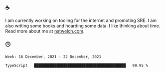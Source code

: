### ☕

I am currently working on tooling for the internet and promoting SRE. I am also writing some books and hoarding some data. I like thinking about time. Read more about me at [natwelch.com](https://natwelch.com).

### 🕒

<!--START_SECTION:waka-->
```text
Week: 16 December, 2021 - 22 December, 2021

TypeScript   █████████████████████████████████████████   99.95 % 
```
<!--END_SECTION:waka-->
